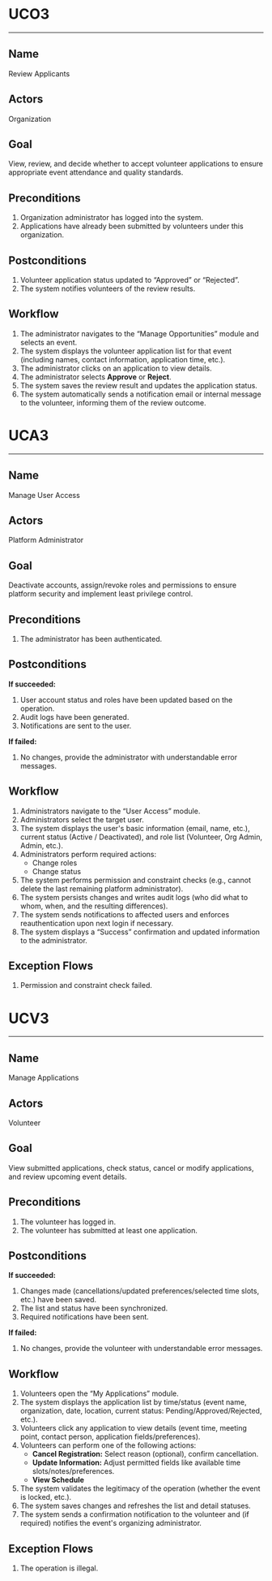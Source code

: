 # UCO3
---

## Name
Review Applicants

## Actors
Organization

## Goal
View, review, and decide whether to accept volunteer applications to ensure appropriate event attendance and quality standards.

## Preconditions
1. Organization administrator has logged into the system.
2. Applications have already been submitted by volunteers under this organization.

## Postconditions
1. Volunteer application status updated to “Approved” or “Rejected”.
2. The system notifies volunteers of the review results.

## Workflow
1. The administrator navigates to the “Manage Opportunities” module and selects an event.
2. The system displays the volunteer application list for that event (including names, contact information, application time, etc.).
3. The administrator clicks on an application to view details.
4. The administrator selects **Approve** or **Reject**.
5. The system saves the review result and updates the application status.
6. The system automatically sends a notification email or internal message to the volunteer, informing them of the review outcome.


# UCA3
---

## Name
Manage User Access

## Actors
Platform Administrator

## Goal
Deactivate accounts, assign/revoke roles and permissions to ensure platform security and implement least privilege control.

## Preconditions
1. The administrator has been authenticated.

## Postconditions

**If succeeded:**
1. User account status and roles have been updated based on the operation.
2. Audit logs have been generated.
3. Notifications are sent to the user.

**If failed:**
1. No changes, provide the administrator with understandable error messages.

## Workflow
1. Administrators navigate to the “User Access” module.
2. Administrators select the target user.
3. The system displays the user's basic information (email, name, etc.), current status (Active / Deactivated), and role list (Volunteer, Org Admin, Admin, etc.).
4. Administrators perform required actions:
   - Change roles
   - Change status
5. The system performs permission and constraint checks (e.g., cannot delete the last remaining platform administrator).
6. The system persists changes and writes audit logs (who did what to whom, when, and the resulting differences).
7. The system sends notifications to affected users and enforces reauthentication upon next login if necessary.
8. The system displays a “Success” confirmation and updated information to the administrator.

## Exception Flows
1. Permission and constraint check failed.


# UCV3
---

## Name
Manage Applications

## Actors
Volunteer

## Goal
View submitted applications, check status, cancel or modify applications, and review upcoming event details.

## Preconditions
1. The volunteer has logged in.
2. The volunteer has submitted at least one application.

## Postconditions

**If succeeded:**
1. Changes made (cancellations/updated preferences/selected time slots, etc.) have been saved.
2. The list and status have been synchronized.
3. Required notifications have been sent.

**If failed:**
1. No changes, provide the volunteer with understandable error messages.

## Workflow
1. Volunteers open the “My Applications” module.
2. The system displays the application list by time/status (event name, organization, date, location, current status: Pending/Approved/Rejected, etc.).
3. Volunteers click any application to view details (event time, meeting point, contact person, application fields/preferences).
4. Volunteers can perform one of the following actions:
   - **Cancel Registration:** Select reason (optional), confirm cancellation.
   - **Update Information:** Adjust permitted fields like available time slots/notes/preferences.
   - **View Schedule**
5. The system validates the legitimacy of the operation (whether the event is locked, etc.).
6. The system saves changes and refreshes the list and detail statuses.
7. The system sends a confirmation notification to the volunteer and (if required) notifies the event's organizing administrator.

## Exception Flows
1. The operation is illegal.